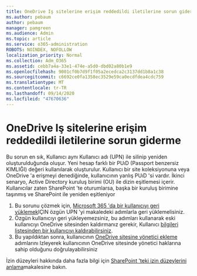 ```yaml
---
title: OneDrive Iş sitelerine erişim reddedildi iletilerine sorun giderme
ms.author: pebaum
author: pebaum
manager: pamgreen
ms.audience: Admin
ms.topic: article
ms.service: o365-administration
ROBOTS: NOINDEX, NOFOLLOW
localization_priority: Normal
ms.collection: Adm_O365
ms.assetid: cebb7a4a-33e1-474e-a5d0-dbd02a80b1e9
ms.openlocfilehash: 9001cf0b7d9f1f05a2ecedca2c3137dd1b8a1c38
ms.sourcegitcommit: c6692ce0fa1358ec3529e59ca0ecdfdea4cdc759
ms.translationtype: MT
ms.contentlocale: tr-TR
ms.lasthandoff: 09/14/2020
ms.locfileid: "47670636"
---
```

# <a name="troubleshooting-access-denied-messages-to-onedrive-for-business-sites"></a>OneDrive Iş sitelerine erişim reddedildi iletilerine sorun giderme

Bu sorun en sık, Kullanıcı aynı Kullanıcı adı (UPN) ile silinip yeniden oluşturulduğunda oluşur. Yeni hesap farklı bir PUıD (Passport benzersiz KIMLIĞI) değeri kullanılarak oluşturulur. Kullanıcı bir site koleksiyonuna veya OneDrive 'a erişmeyi denediğinde, kullanıcının yanlış PUıD 'si vardır. İkinci senaryo, Active Directory kuruluş birimi (OU) ile dizin eşitlemesi içerir. Kullanıcılar zaten SharePoint 'te oturumlarsa, başka bir kuruluş birimine taşınmış ve SharePoint ile yeniden eşitleniyor

1. Bu sorunu çözmek için, [Microsoft 365 'da bir kullanıcıyı geri yüklemek](https://docs.microsoft.com/microsoft-365/admin/add-users/restore-user)IÇIN özgün UPN 'yi makaledeki adımlarla geri yüklemelisiniz.
2. Özgün kullanıcıyı geri yükleyemezsiniz, bu adımları kullanarak eski kullanıcıyı OneDrive sitesinden kaldırmanız gerekir, Kullanıcı [bilgileri listesinden bir kullanıcıyı kaldırabilirsiniz](). 
3. Bu yapıldıktan sonra, kullanıcının [OneDrive sitesine yönetici ekleme](https://docs.microsoft.com/sharepoint/manage-user-profiles) adımlarını Izleyerek kullanıcının OneDrive sitesinde yönetici haklarına sahip olduğunu doğrulayabilirsiniz

İzin düzeyleri hakkında daha fazla bilgi için [SharePoint 'teki izin düzeylerini anlama](https://docs.microsoft.com/sharepoint/understanding-permission-levels)makalesine bakın.
